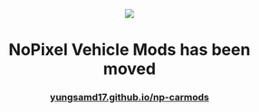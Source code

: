   <p align="center">
    <img src="https://github.com/yungsamd17/yungsamd17.github.io/assets/64147848/368bdcfc-ba03-4dfe-ae78-640844fcc15b">
</p>
  
<h1> <div align="center"><b>NoPixel Vehicle Mods has been moved</b></div> </h1>

<div align="center">
  <h3><b><a href="https://yungsamd17.github.io/np-carmods/">yungsamd17.github.io/np-carmods</a></b></h3>
</div>
